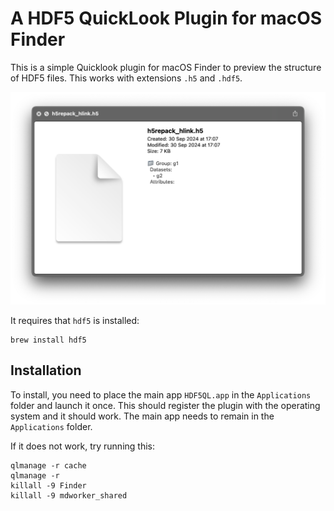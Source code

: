 # A HDF5 QuickLook Plugin for macOS Finder

This is a simple Quicklook plugin for macOS Finder to preview the structure of HDF5 files. This works with extensions `.h5` and `.hdf5`.

![screenshot](screenshot.png)

It requires that `hdf5` is installed: 
```shell
brew install hdf5
```

## Installation

To install, you need to place the main app `HDF5QL.app` in the `Applications` folder and launch it once. This should register the plugin with the operating system and it should work.
The main app needs to remain in the `Applications` folder.

If it does not work, try running this:
```shell
qlmanage -r cache
qlmanage -r
killall -9 Finder
killall -9 mdworker_shared
```
